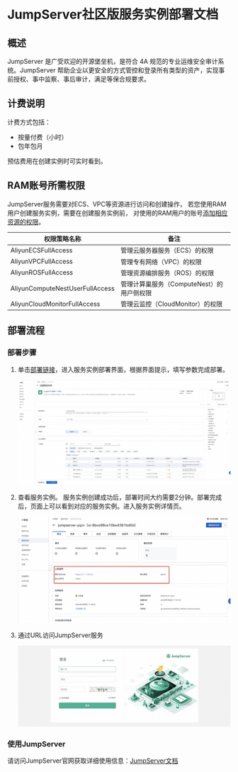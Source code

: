 # JumpServer社区版服务实例部署文档

## 概述

JumpServer 是广受欢迎的开源堡垒机，是符合 4A 规范的专业运维安全审计系统。JumpServer 帮助企业以更安全的方式管控和登录所有类型的资产，实现事前授权、事中监察、事后审计，满足等保合规要求。

## 计费说明

计费方式包括：
- 按量付费（小时）
- 包年包月

预估费用在创建实例时可实时看到。


## RAM账号所需权限
JumpServer服务需要对ECS、VPC等资源进行访问和创建操作，
若您使用RAM用户创建服务实例，需要在创建服务实例前，
对使用的RAM用户的账号[添加相应资源的权限](https://help.aliyun.com/document_detail/121945.html)。

| 权限策略名称 | 备注               |
| --- |------------------|
| AliyunECSFullAccess | 管理云服务器服务（ECS）的权限 |
| AliyunVPCFullAccess | 管理专有网络（VPC）的权限   |
| AliyunROSFullAccess | 管理资源编排服务（ROS）的权限 |
| AliyunComputeNestUserFullAccess | 管理计算巢服务（ComputeNest）的用户侧权限|
| AliyunCloudMonitorFullAccess | 管理云监控（CloudMonitor）的权限|


## 部署流程

### 部署步骤
1. 单击[部署链接](https://computenest.console.aliyun.com/service/instance/create/cn-hangzhou?type=user&ServiceId=service-c5638ae27d34478fbb3d)，进入服务实例部署界面，根据界面提示，填写参数完成部署。

    ![2.png](1.jpg)

2. 查看服务实例。 服务实例创建成功后，部署时间大约需要2分钟。部署完成后，页面上可以看到对应的服务实例。进入服务实例详情页。

    ![3.png](2.jpg)

3. 通过URL访问JumpServer服务

    ![2.png](3.jpg)

### 使用JumpServer

请访问JumpServer官网获取详细使用信息：[JumpServer文档](https://docs.jumpserver.org/zh/v3/)
